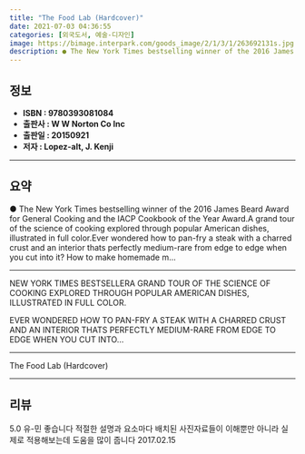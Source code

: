 ```yaml
---
title: "The Food Lab (Hardcover)"
date: 2021-07-03 04:36:55
categories: [외국도서, 예술-디자인]
image: https://bimage.interpark.com/goods_image/2/1/3/1/263692131s.jpg
description: ● The New York Times bestselling winner of the 2016 James Beard Award for General Cooking and the IACP Cookbook of the Year Award.A grand tour of the science o
---
```


## **정보**

- **ISBN : 9780393081084**
- **출판사 : W W Norton   Co Inc**
- **출판일 : 20150921**
- **저자 : Lopez-alt, J. Kenji**

------



## **요약**

●  The New York Times bestselling winner of the 2016 James Beard Award for General Cooking and the IACP Cookbook of the Year Award.A grand tour of the science of cooking explored through popular American dishes, illustrated in full color.Ever wondered how to pan-fry a steak with a charred crust and an interior thats perfectly medium-rare from edge to edge when you cut into it? How to make homemade m...

------

NEW YORK TIMES BESTSELLERA GRAND TOUR OF THE SCIENCE OF COOKING EXPLORED THROUGH POPULAR AMERICAN DISHES, ILLUSTRATED IN FULL COLOR.

EVER WONDERED HOW TO PAN-FRY A STEAK WITH A CHARRED CRUST AND AN INTERIOR THATS PERFECTLY MEDIUM-RARE FROM EDGE TO EDGE WHEN YOU CUT INTO... 

------


The Food Lab (Hardcover) 

------


## **리뷰** 

5.0 유-민 좋습니다 적절한 설명과 요소마다 배치된 사진자료들이 이해뿐만 아니라 실제로 적용해보는데 도움을 많이 줍니다 2017.02.15 <br/>